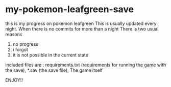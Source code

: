 # my-pokemon-leafgreen-save
this is my progress on pokemon leafgreen
This is usually updated every night.
When there is no commits for more than a night
There is two usual reasons
1. no progress
2. i forgot
3. it is not possible in the current state

included files are :
requirements.txt (requirements for running the game with the save),
*.sav (the save file),
The game itself




ENJOY!!
